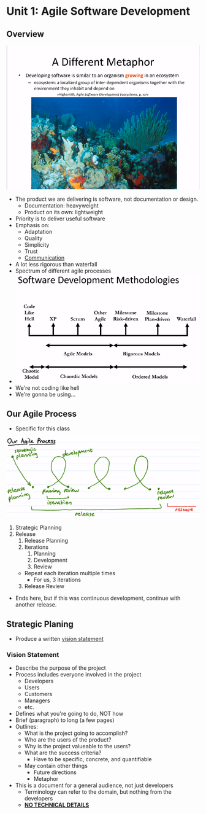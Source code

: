 # Unit 1: Agile Software Development
## Overview
![img](../img/agile_fig1.png)
- The product we are delivering is software, not documentation or design.
  - Documentation: heavyweight
  - Product on its own: lightweight
- Priority is to deliver useful software
- Emphasis on:
  - Adaptation
  - Quality
  - Simplicity
  - Trust 
  - <ins>Communication</ins>
- A lot less rigorous than waterfall
- Spectrum of different agile processes
- ![img](../img/agile_fig2.png)
- We're not coding like hell
- We're gonna be using...
## Our Agile Process
- Specific for this class
  
![img](../img/agile_fig3.png)
1. Strategic Planning
2. Release
   1. Release Planning
   2. Iterations
      1. Planning
      2. Development
      3. Review
   - Repeat each iteration multiple times
     - For us, 3 iterations
   3. Release Review
- Ends here, but if this was continuous development, continue with another release.
## Strategic Planing
- Produce a written [vision statement](#vision-statement)
### Vision Statement
- Describe the purpose of the project
- Process includes everyone involved in the project
  - Developers
  - Users
  - Customers
  - Managers
  - etc.
- Defines what you're going to do, NOT how
- Brief (paragraph) to long (a few pages)
- Outlines:
  - What is the project going to accomplish?
  - Who are the users of the product?
  - Why is the project valueable to the users?
  - What are the success criteria?
    - Have to be specific, concrete, and quantifiable
  - May contain other things
    - Future directions
    - Metaphor
- This is a document for a general audience, not just developers
  - Terminology can refer to the domain, but nothing from the developers
  - <ins><b>NO TECHNICAL DETAILS</b></ins>
